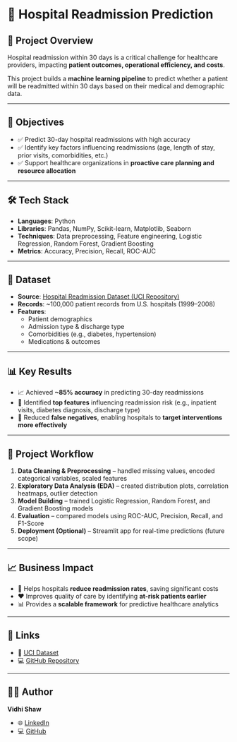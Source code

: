 # 🏥 Hospital Readmission Prediction  

## 📌 Project Overview  
Hospital readmission within 30 days is a critical challenge for healthcare providers, impacting **patient outcomes, operational efficiency, and costs**.  

This project builds a **machine learning pipeline** to predict whether a patient will be readmitted within 30 days based on their medical and demographic data.  

---

## 🎯 Objectives  
- ✅ Predict 30-day hospital readmissions with high accuracy  
- ✅ Identify key factors influencing readmissions (age, length of stay, prior visits, comorbidities, etc.)  
- ✅ Support healthcare organizations in **proactive care planning and resource allocation**  

---

## 🛠️ Tech Stack  
- **Languages**: Python  
- **Libraries**: Pandas, NumPy, Scikit-learn, Matplotlib, Seaborn  
- **Techniques**: Data preprocessing, Feature engineering, Logistic Regression, Random Forest, Gradient Boosting  
- **Metrics**: Accuracy, Precision, Recall, ROC-AUC  

---

## 📂 Dataset  
- **Source**: [Hospital Readmission Dataset (UCI Repository)](https://archive.ics.uci.edu/ml/datasets/diabetes+130-us+hospitals+for+years+1999-2008)  
- **Records**: ~100,000 patient records from U.S. hospitals (1999–2008)  
- **Features**:  
  - Patient demographics  
  - Admission type & discharge type  
  - Comorbidities (e.g., diabetes, hypertension)  
  - Medications & outcomes  

---

## 📊 Key Results  
- 📈 Achieved **~85% accuracy** in predicting 30-day readmissions  
- 🔑 Identified **top features** influencing readmission risk (e.g., inpatient visits, diabetes diagnosis, discharge type)  
- 🎯 Reduced **false negatives**, enabling hospitals to **target interventions more effectively**  

---

## 🚀 Project Workflow  
1. **Data Cleaning & Preprocessing** – handled missing values, encoded categorical variables, scaled features  
2. **Exploratory Data Analysis (EDA)** – created distribution plots, correlation heatmaps, outlier detection  
3. **Model Building** – trained Logistic Regression, Random Forest, and Gradient Boosting models  
4. **Evaluation** – compared models using ROC-AUC, Precision, Recall, and F1-Score  
5. **Deployment (Optional)** – Streamlit app for real-time predictions (future scope)  

---

## 📈 Business Impact  
- 🏥 Helps hospitals **reduce readmission rates**, saving significant costs  
- ❤️ Improves quality of care by identifying **at-risk patients earlier**  
- 📊 Provides a **scalable framework** for predictive healthcare analytics  



---

## 🔗 Links  
- 📑 [UCI Dataset](https://archive.ics.uci.edu/ml/datasets/diabetes+130-us+hospitals+for+years+1999-2008)  
- 💻 [GitHub Repository](https://github.com/shawvidhi/hospital-readmission-prediction)  

---

## 👩‍💻 Author  
**Vidhi Shaw**  
- 🌐 [LinkedIn](http://www.linkedin.com/in/vidhishaw)  
- 💻 [GitHub](https://github.com/shawvidhi)  

